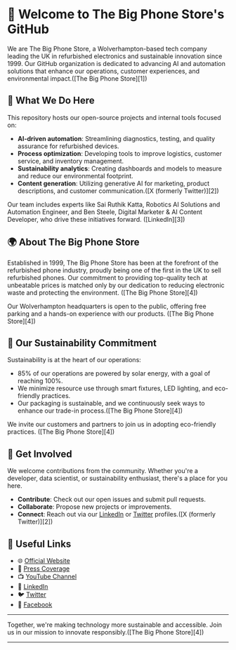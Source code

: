 # 👋 Welcome to The Big Phone Store's GitHub

We are The Big Phone Store, a Wolverhampton-based tech company leading the UK in refurbished electronics and sustainable innovation since 1999. Our GitHub organization is dedicated to advancing AI and automation solutions that enhance our operations, customer experiences, and environmental impact.([The Big Phone Store][1])

## 🤖 What We Do Here

This repository hosts our open-source projects and internal tools focused on:

* **AI-driven automation**: Streamlining diagnostics, testing, and quality assurance for refurbished devices.
* **Process optimization**: Developing tools to improve logistics, customer service, and inventory management.
* **Sustainability analytics**: Creating dashboards and models to measure and reduce our environmental footprint.
* **Content generation**: Utilizing generative AI for marketing, product descriptions, and customer communication.([X (formerly Twitter)][2])

Our team includes experts like Sai Ruthik Katta, Robotics AI Solutions and Automation Engineer, and Ben Steele, Digital Marketer & AI Content Developer, who drive these initiatives forward. ([LinkedIn][3])

## 🌍 About The Big Phone Store

Established in 1999, The Big Phone Store has been at the forefront of the refurbished phone industry, proudly being one of the first in the UK to sell refurbished phones. Our commitment to providing top-quality tech at unbeatable prices is matched only by our dedication to reducing electronic waste and protecting the environment. ([The Big Phone Store][4])

Our Wolverhampton headquarters is open to the public, offering free parking and a hands-on experience with our products. ([The Big Phone Store][4])

## 🌱 Our Sustainability Commitment

Sustainability is at the heart of our operations:

* 85% of our operations are powered by solar energy, with a goal of reaching 100%.
* We minimize resource use through smart fixtures, LED lighting, and eco-friendly practices.
* Our packaging is sustainable, and we continuously seek ways to enhance our trade-in process.([The Big Phone Store][4])

We invite our customers and partners to join us in adopting eco-friendly practices. ([The Big Phone Store][4])

## 🤝 Get Involved

We welcome contributions from the community. Whether you're a developer, data scientist, or sustainability enthusiast, there's a place for you here.

* **Contribute**: Check out our open issues and submit pull requests.
* **Collaborate**: Propose new projects or improvements.
* **Connect**: Reach out via our [LinkedIn](https://www.linkedin.com/company/the-big-phone-store) or [Twitter](https://x.com/thbigphonestore?lang=en) profiles.([X (formerly Twitter)][2])

## 🔗 Useful Links

* 🌐 [Official Website](https://www.thebigphonestore.co.uk)
* 📰 [Press Coverage](https://www.thebigphonestore.co.uk/press)
* 📺 [YouTube Channel](https://www.youtube.com/c/TheBigPhoneStore)
* 💼 [LinkedIn](https://www.linkedin.com/company/the-big-phone-store)
* 🐦 [Twitter](https://x.com/thbigphonestore?lang=en)
* 📘 [Facebook](https://www.facebook.com/thebigphonestore/)

---

Together, we're making technology more sustainable and accessible. Join us in our mission to innovate responsibly.([The Big Phone Store][4])

---
